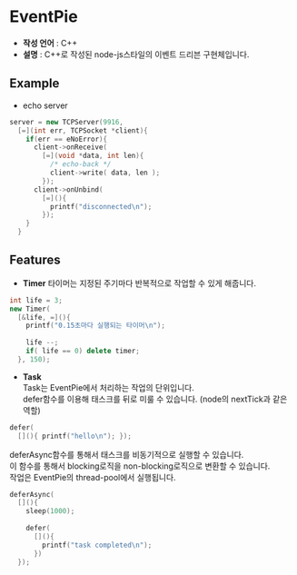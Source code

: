 EventPie
====

* __작성 언어__ : C++
* __설명__ : C++로 작성된 node-js스타일의 이벤트 드리븐 구현체입니다.

Example
----
* echo server
```C++
server = new TCPServer(9916,
  [=](int err, TCPSocket *client){
    if(err == eNoError){
      client->onReceive(
        [=](void *data, int len){
          /* echo-back */
          client->write( data, len );
        });
      client->onUnbind(
        [=](){
          printf("disconnected\n");
        });
    }
  }
```

Features
----
* __Timer__
타이머는 지정된 주기마다 반복적으로 작업할 수 있게 해줍니다.
```C++
int life = 3;
new Timer(
  [&life, =](){
    printf("0.15초마다 실행되는 타이머\n");
    
    life --;
    if( life == 0) delete timer;
  }, 150);
```
* __Task__<br>
Task는 EventPie에서 처리하는 작업의 단위입니다.<br>
defer함수를 이용해 태스크를 뒤로 미룰 수 있습니다. (node의 nextTick과 같은 역할)
```C++
defer(
  [](){ printf("hello\n"); });
```
deferAsync함수를 통해서 태스크를 비동기적으로 실행할 수 있습니다.<br>
이 함수를 통해서 blocking로직을 non-blocking로직으로 변환할 수 있습니다.<br>
작업은 EventPie의 thread-pool에서 실행됩니다.
```C++
deferAsync(
  [](){
    sleep(1000);
    
    defer(
      [](){
        printf("task completed\n");
      })
  });
```
